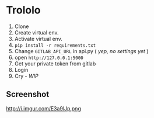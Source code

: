 # Trololo

1. Clone
2. Create virtual env.
3. Activate virtual env.
4. `pip install -r requirements.txt`
5. Change `GITLAB_API_URL` in api.py ( _yep, no settings yet_ )
6. open `http://127.0.0.1:5000`
7. Get your private token from gitlab
8. Login
9. Cry - _WIP_

## Screenshot

http://i.imgur.com/E3a9lJp.png

